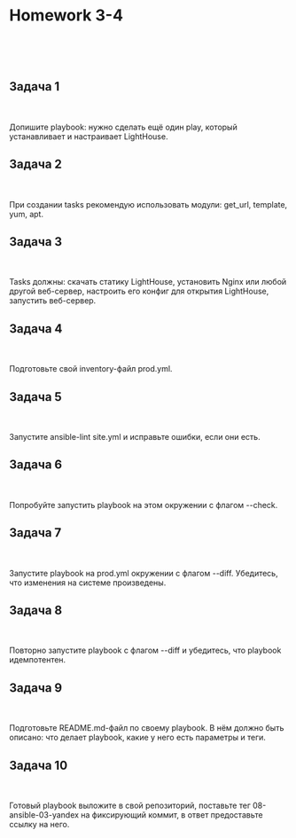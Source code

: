 <h1>Homework 3-4 </h1> <br>
<br>
<br>

<h2>Задача 1</h2><br>
<br>
Допишите playbook: нужно сделать ещё один play, который устанавливает и настраивает LightHouse.

<h2>Задача 2</h2><br>
<br>
При создании tasks рекомендую использовать модули: get_url, template, yum, apt.

<h2>Задача 3</h2><br>
<br>
Tasks должны: скачать статику LightHouse, установить Nginx или любой другой веб-сервер, настроить его конфиг для открытия LightHouse, запустить веб-сервер.

<h2>Задача 4</h2><br>
<br>
Подготовьте свой inventory-файл prod.yml.

<h2>Задача 5</h2><br>
<br>
Запустите ansible-lint site.yml и исправьте ошибки, если они есть.

<h2>Задача 6</h2><br>
<br>
Попробуйте запустить playbook на этом окружении с флагом --check.

<h2>Задача 7</h2><br>
<br>
Запустите playbook на prod.yml окружении с флагом --diff. Убедитесь, что изменения на системе произведены.

<h2>Задача 8</h2><br>
<br>
Повторно запустите playbook с флагом --diff и убедитесь, что playbook идемпотентен.

<h2>Задача 9</h2><br>
<br>
Подготовьте README.md-файл по своему playbook. В нём должно быть описано: что делает playbook, какие у него есть параметры и теги.

<h2>Задача 10</h2><br>
<br>
Готовый playbook выложите в свой репозиторий, поставьте тег 08-ansible-03-yandex на фиксирующий коммит, в ответ предоставьте ссылку на него.
